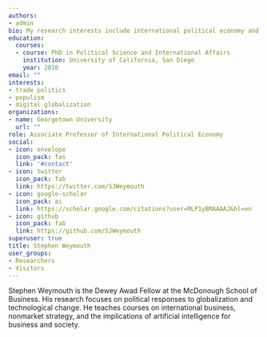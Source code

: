 ```yaml
---
authors:
- admin
bio: My research interests include international political economy and the domestic politics of technological change.
education:
  courses:
  - course: PhD in Political Science and International Affairs
    institution: University of California, San Diego
    year: 2010
email: ""
interests:
- trade politics
- populism
- digital globalization
organizations:
- name: Georgetown University
  url: ""
role: Associate Professor of International Political Economy
social:
- icon: envelope
  icon_pack: fas
  link: '#contact'
- icon: twitter
  icon_pack: fab
  link: https://twitter.com/SJWeymouth
- icon: google-scholar
  icon_pack: ai
  link: https://scholar.google.com/citations?user=MLP1yBMAAAAJ&hl=en
- icon: github
  icon_pack: fab
  link: https://github.com/SJWeymouth
superuser: true
title: Stephen Weymouth
user_groups:
- Researchers
- Visitors
---
```


Stephen Weymouth is the Dewey Awad Fellow at the McDonough School of Business. His research focuses on political responses to globalization and technological change. He teaches courses on international business, nonmarket strategy, and the implications of artificial intelligence for business and society.   
